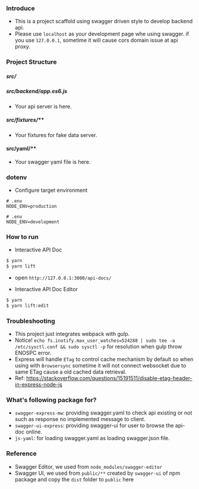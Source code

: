 ### Introduce

- This is a project scaffold using swagger driven style to develop backend api.
- Please use `localhost` as your development page whe using swagger. if you use `127.0.0.1`, sometime it will cause cors domain issue at api proxy.

### Project Structure

##### src/

##### src/backend/app.es6.js

- Your api server is here.

##### src/fixtures/**

- Your fixtures for fake data server.

#### src/yaml/**

- Your swagger yaml file is here.

### dotenv

- Configure target environment

```
# .env
NODE_ENV=production
```

```
# .env
NODE_ENV=development
```

### How to run

- Interactive API Doc

```sh
$ yarn
$ yarn lift
```

- open `http://127.0.0.1:3000/api-docs/`

- Interactive API Doc Editor

```sh
$ yarn
$ yarn lift:edit
```

### Troubleshooting

- This project just integrates webpack with gulp.
- Notice! `echo fs.inotify.max_user_watches=524288 | sudo tee -a /etc/sysctl.conf && sudo sysctl -p` for resolution when gulp throw ENOSPC error.
- Express will handle `ETag` to control cache mechanism by default so when using with `Browsersync` sometime it will not connect websocket due to same ETag cause a old cached data retrieval.
- Ref: https://stackoverflow.com/questions/15191511/disable-etag-header-in-express-node-js

### What's following package for?

- `swagger-express-mw`: providing swagger.yaml to check api existing or not such as response no implemented message to client.
- `swagger-ui-express`: providing swagger-ui for user to browse the api-doc online.
- `js-yaml`: for loading swagger.yaml as loading swagger.json file.

### Reference

- Swagger Editor, we used from `node_modules/swagger-editor`
- Swagger UI, we used from `public/**` created by `swagger-ui` of npm package and copy the `dist` folder to `public` here
